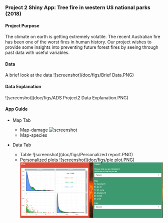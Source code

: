 ### Project 2 Shiny App: Tree fire in western US national parks (2018)

#### Project Purpose
The climate on earth is getting extremely volatile. The recent Australian fire has been one of the worst fires in human history. Our project wishes to provide some insights into preventing future forest fires by seeing through past data with useful variables. 

#### Data 
A brief look at the data
![screenshot](doc/figs/Brief Data.PNG)

#### Data Explanation
![screenshot](doc/figs/ADS Project2 Data Explanation.PNG)

#### App Guide
+ Map Tab
  + Map-damage
    ![screenshot](doc/figs/WesternFire.gif)
  + Map-species
    
+ Data Tab
  + Table
  ![screenshot](doc/figs/Personalized report.PNG)
  + Personalized plots
  ![screenshot](doc/figs/pie plot.PNG)
  ![screenshot](doc/figs/pairplot.PNG)

